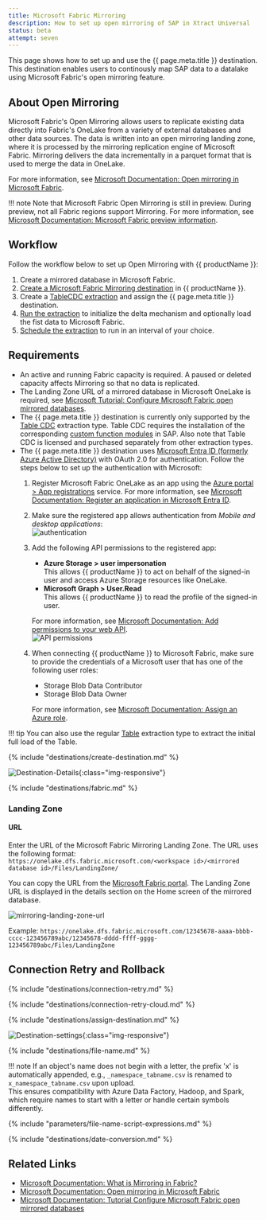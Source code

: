 ```yaml
---
title: Microsoft Fabric Mirroring
description: How to set up open mirroring of SAP in Xtract Universal
status: beta
attempt: seven
---
```


This page shows how to set up and use the {{ page.meta.title }} destination.
This destination enables users to continously map SAP data to a datalake using Microsoft Fabric's open mirroring feature.


## About Open Mirroring

Microsoft Fabric's Open Mirroring allows users to replicate existing data directly into Fabric's OneLake from a variety of external databases and other data sources. 
The data is written into an open mirroring landing zone, where it is processed by the mirroring replication engine of Microsoft Fabric.
Mirroring delivers the data incrementally in a parquet format that is used to merge the data in OneLake. 

For more information, see [Microsoft Documentation: Open mirroring in Microsoft Fabric](https://learn.microsoft.com/en-us/fabric/database/mirrored-database/open-mirroring).

!!! note
	Note that Microsoft Fabric Open Mirroring is still in preview. During preview, not all Fabric regions support Mirroring.
	For more information, see [Microsoft Documentation: Microsoft Fabric preview information](https://learn.microsoft.com/en-us/fabric/fundamentals/preview).

## Workflow

Follow the workflow below to set up Open Mirroring with {{ productName }}:

<div class="workflow" markdown>

1. Create a mirrored database in Microsoft Fabric.
2. [Create a Microsoft Fabric Mirroring destination](#create-a-new-microsoft-fabric-open-mirroring-destination) in {{ productName }}.
3. Create a [TableCDC extraction](../table-cdc/index.md) and assign the {{ page.meta.title }} destination.
4. [Run the extraction](../execute-and-automate/run-an-extraction.md#run-extractions-in-the-designer) to initialize the delta mechanism and optionally load the fist data to Microsoft Fabric.
5. [Schedule the extraction](../execute-and-automate/call-via-scheduler.md) to run in an interval of your choice.

</div>

## Requirements

- An active and running Fabric capacity is required. A paused or deleted capacity affects Mirroring so that no data is replicated.
- The Landing Zone URL of a mirrored database in Microsoft OneLake is required, see [Microsoft Tutorial: Configure Microsoft Fabric open mirrored databases](https://learn.microsoft.com/en-us/fabric/database/mirrored-database/open-mirroring-tutorial).
- The {{ page.meta.title }} destination is currently only supported by the [Table CDC](../table-cdc/index.md) extraction type. 
Table CDC requires the installation of the corresponding [custom function modules](../setup-in-sap/custom-function-module-for-tablecdc.md) in SAP. 
Also note that Table CDC is licensed and purchased separately from other extraction types.
- The {{ page.meta.title }} destination uses [Microsoft Entra ID (formerly Azure Active Directory)](https://www.microsoft.com/en-us/security/business/identity-access/microsoft-entra-id) with OAuth 2.0 for authentication.
Follow the steps below to set up the authentication with Microsoft:
	1. Register Microsoft Fabric OneLake as an app using the [Azure portal > App registrations](https://portal.azure.com/#view/Microsoft_AAD_RegisteredApps/ApplicationsListBlade) service.
	For more information, see [Microsoft Documentation: Register an application in Microsoft Entra ID](https://learn.microsoft.com/en-us/entra/identity-platform/quickstart-register-app?tabs=certificate#configure-platform-settings).
	2. Make sure the registered app allows authentication from *Mobile and desktop applications*:<br>
	![authentication](../../assets/images/documentation/destinations/fabric/auth.png)
	3. Add the following API permissions to the registered app:
		- **Azure Storage > user impersonation** <br>
		This allows {{ productName }} to act on behalf of the signed-in user and access Azure Storage resources like OneLake.
		- **Microsoft Graph > User.Read**<br>
		This allows {{ productName }} to read the profile of the signed-in user.
		
		For more information, see [Microsoft Documentation: Add permissions to your web API](https://learn.microsoft.com/en-us/entra/identity-platform/quickstart-configure-app-access-web-apis#add-permissions-to-access-your-web-api).<br>
		![API permissions](../../assets/images/documentation/destinations/fabric/api-permissions.png)
	4. When connecting {{ productName }} to Microsoft Fabric, make sure to provide the credentials of a Microsoft user that has one of the following user roles:
		- Storage Blob Data Contributor
		- Storage Blob Data Owner
		
		For more information, see [Microsoft Documentation: Assign an Azure role](https://learn.microsoft.com/en-us/azure/storage/blobs/assign-azure-role-data-access?tabs=portal#assign-an-azure-role).


!!! tip
	You can also use the regular [Table](../table/index.md) extraction type to extract the initial full load of the Table.



{% include "destinations/create-destination.md" %}

![Destination-Details](../../assets/images/documentation/destinations/fabric-mirroring/destination-details.png){:class="img-responsive"}

{% include "destinations/fabric.md" %}


### Landing Zone

#### URL

Enter the URL of the Microsoft Fabric Mirroring Landing Zone.
The URL uses the following format:<br>
`https://onelake.dfs.fabric.microsoft.com/<workspace id>/<mirrored database id>/Files/LandingZone/`


You can copy the URL from the [Microsoft Fabric portal](https://app.fabric.microsoft.com/home).
The Landing Zone URL is displayed in the details section on the Home screen of the mirrored database.

![mirroring-landing-zone-url](../../assets/images/documentation/destinations/fabric-mirroring/mirroring-landing-zone-url.png)

Example: 
`https://onelake.dfs.fabric.microsoft.com/12345678-aaaa-bbbb-cccc-123456789abc/12345678-dddd-ffff-gggg-123456789abc/Files/LandingZone`


## Connection Retry and Rollback

{% include "destinations/connection-retry.md" %}

{% include "destinations/connection-retry-cloud.md" %}

	
{% include "destinations/assign-destination.md" %}

![Destination-settings](../../assets/images/documentation/destinations/fabric-mirroring/destination-settings.png){:class="img-responsive"}

{% include "destinations/file-name.md" %}

!!! note
	If an object's name does not begin with a letter, the prefix 'x' is automatically appended, e.g., `_namespace_tabname.csv` is renamed to `x_namespace_tabname.csv` upon upload. <br> This ensures compatibility with Azure Data Factory, Hadoop, and Spark, which require names to start with a letter or handle certain symbols differently.

{% include "parameters/file-name-script-expressions.md" %}

<!-- {% include "destinations/column-name-style.md" %} -->

{% include "destinations/date-conversion.md" %}



## Related Links
- [Microsoft Documentation: What is Mirroring in Fabric?](https://learn.microsoft.com/en-us/fabric/database/mirrored-database/overview)
- [Microsoft Documentation: Open mirroring in Microsoft Fabric](https://learn.microsoft.com/en-us/fabric/database/mirrored-database/open-mirroring)
- [Microsoft Documentation: Tutorial Configure Microsoft Fabric open mirrored databases](https://learn.microsoft.com/en-us/fabric/database/mirrored-database/open-mirroring-tutorial)
